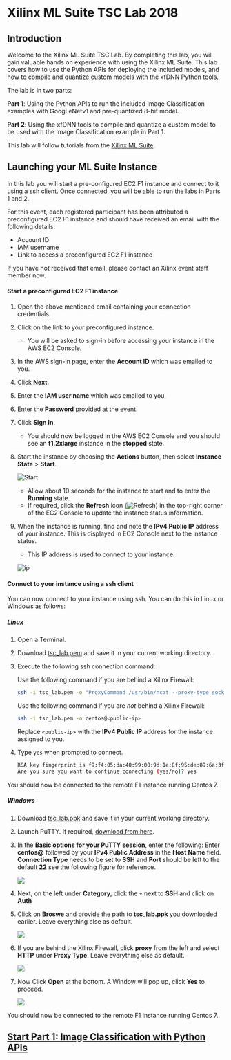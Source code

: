 # Xilinx  ML Suite TSC Lab 2018

## Introduction
Welcome to the Xilinx ML Suite TSC Lab. By completing this lab, you will gain valuable hands on experience with using the Xilinx ML Suite. This lab covers how to use the Python APIs for deploying the included models, and how to compile and quantize custom models with the xfDNN Python tools.

The lab is in two parts:

**Part 1**: Using the Python APIs to run the included Image Classification examples with GoogLeNetv1 and pre-quantized 8-bit model.

**Part 2**: Using the xfDNN tools to compile and quantize a custom model to be used with the Image Classification example in Part 1.

This lab will follow tutorials from the [Xilinx ML Suite][].

## Launching your ML Suite Instance

In this lab you will start a pre-configured EC2 F1 instance and connect to it using a ssh client. Once connected, you will be able to run the labs in Parts 1 and 2.

For this event, each registered participant has been attributed a preconfigured EC2 F1 instance and should have received an email with the following details:

- Account ID
- IAM username
- Link to access a preconfigured EC2 F1 instance

If you have not received that email, please contact an Xilinx event staff member now.

#### Start a preconfigured EC2 F1 instance

1. Open the above mentioned email containing your connection credentials.

2. Click on the link to your preconfigured instance.
    - You will be asked to sign-in before accessing your instance in the AWS EC2 Console.

3. In the AWS sign-in page, enter the **Account ID** which was emailed to you.

4. Click **Next**.

5. Enter the **IAM user name** which was emailed to you.

6. Enter the **Password** provided at the event.

7. Click **Sign In**.
    - You should now be logged in the AWS EC2 Console and you should see an **f1.2xlarge** instance in the **stopped** state.

8. Start the instance by choosing the **Actions** button, then select **Instance State** > **Start**.

    ![Start](imgs/start1.png?)

    - Allow about 10 seconds for the instance to start and to enter the **Running** state.
    - If required, click the **Refresh** icon (![Refresh](imgs/refresh2.png)) in the top-right corner of the EC2 Console to update the instance status information.

9. When the instance is running, find and note the **IPv4 Public IP** address of your instance. This is displayed in EC2 Console next to the instance status.
    - This IP address is used to connect to your instance.

    ![ip](imgs/ipv4.PNG)

#### Connect to your instance using a ssh client

You can now connect to your instance using ssh. You can do this in Linux or Windows as follows:

##### Linux
1. Open a Terminal.

2. Download [tsc_lab.pem][] and save it in your current working directory.

3. Execute the following ssh connection command:

    Use the following command if you are behind a Xilinx Firewall:
    ```sh
    ssh -i tsc_lab.pem -o "ProxyCommand /usr/bin/ncat --proxy-type socks4 --proxy proxy:1080 %h %p" centos@<public-ip>
    ```

    Use the following command if you are *not* behind a Xilinx Firewall:
    ```sh
    ssh -i tsc_lab.pem -o centos@<public-ip>
    ```
    Replace `<public-ip>` with the **IPv4 Public IP** address for the instance assigned to you.

4. Type `yes` when prompted to connect.
    ```sh
    RSA key fingerprint is f9:f4:05:da:40:99:00:9d:1e:8f:95:de:89:6a:3f:cd.
    Are you sure you want to continue connecting (yes/no)? yes
    ```
You should now be connected to the remote F1 instance running Centos 7.

##### Windows
1. Download [tsc_lab.ppk][] and save it in your current working directory.
2. Launch PuTTY. If required, [download from here][].
3. In the **Basic options for your PuTTY session**, enter the following: Enter **centos@** followed by your **IPv4 Public Address** in the **Host Name** field. **Connection Type** needs to be set to **SSH** and **Port** should be left to the default **22** see the following figure for reference.

    ![](imgs/putty_ip.PNG)

4. Next, on the left under **Category**, click the `+` next to **SSH** and click on **Auth**
5. Click on **Broswe** and provide the path to **tsc_lab.ppk** you downloaded earlier. Leave everything else as default.

    ![](imgs/putty_auth.PNG)

6. If you are behind the Xilinx Firewall, click **proxy** from the left and select **HTTP** under **Proxy Type**. Leave everything else as default.

    ![](imgs/putty_proxy.PNG)

7. Now Click **Open** at the bottom. A Window will pop up, click **Yes** to proceed.

    ![](imgs/putty_rsa.PNG)

You should now be connected to the remote F1 instance running Centos 7.



## [Start Part 1: Image Classification with Python APIs][]



[here]: tutorials/launching_instance.md
[compiler]: tutorials/compile.md
[quantizer]: tutorials/quantize.md
[Xilinx ML Suite]: https://github.com/Xilinx/ML-Suite
[Batch Classification example]: https://github.com/Xilinx/ML-Suite/blob/master/pythonexample.md
[Start Part 1: Image Classification with Python APIs]: tsc_part1.md
[tsc_lab.pem]: keys/tsc_lab.pem
[tsc_lab.ppk]: keys/tsc_lab.ppk
[download from here]: https://www.chiark.greenend.org.uk/~sgtatham/putty/latest.html
